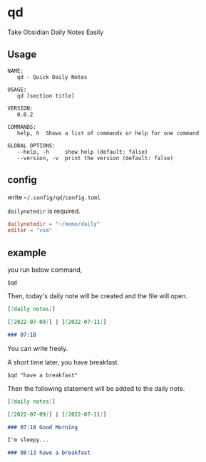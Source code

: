 # qd

Take Obsidian Daily Notes Easily


## Usage

```
NAME:
   qd - Quick Daily Notes

USAGE:
   qd [section title]

VERSION:
   0.0.2

COMMANDS:
   help, h  Shows a list of commands or help for one command

GLOBAL OPTIONS:
   --help, -h     show help (default: false)
   --version, -v  print the version (default: false)
```

## config

write `~/.config/qd/config.toml`

 `dailynotedir` is required.

```toml
dailynotedir = "~/memo/daily"
editor = "vim"
```


## example

you run below command,

```
$qd
```

Then, today's daily note will be created and the file will open.


```md
[[daily notes]]

[[2022-07-09]] | [[2022-07-11]]

### 07:18
```

You can write freely.

A short time later, you have breakfast.

```
$qd "have a breakfast"
```

Then the following statement will be added to the daily note.

```md
[[daily notes]]

[[2022-07-09]] | [[2022-07-11]]

### 07:18 Good Morning

I'm sleepy...

### 08:13 have a breakfast
```
